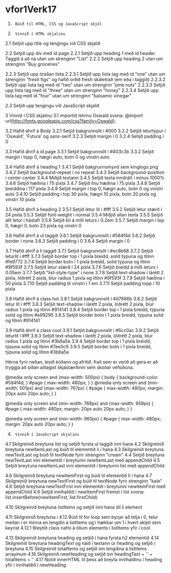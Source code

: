 # vfor1Verk17

1.      Búið til HTML, CSS og JavaScript skjöl
2.      Vinnið í HTML skjalinu
2.1     Setjið upp title og tengingu við CSS skjalið

2.2     Setjið upp div með id page
2.2.1   Setjið upp heading 1 með id header. Taggið á að ná utan um strenginn "List"
2.2.2   Setjið upp heading 2 utan um strenginn "Buy groceries"

2.2.3   Setjið upp óraðan lista
2.2.3.1 Setjið upp lista tag með id "one" utan um strenginn "fresh figs" og hafið orðið fresh skáletrað (em eða i taggið)
2.2.3.2 Setjið upp lista tag með id "two" utan um strenginn "pine nuts"
2.2.3.3 Setjið upp lista tag með id "three" utan um strenginn "honey"
2.2.3.4 Setjið upp lista tag með id "four" utan um strenginn "balsamic vinegar"

2.3     Setjið upp tengingu við JavaScript skjalið

3       Vinnið í CSS skjalinu
3.1     importið letrinu Oswald svona: @import url(http://fonts.googleapis.com/css?family=Oswald);

3.2     Hafið áhrif á Body
3.2.1   Setjið bakgrunnslit í #000
3.2.2   Setjið leturtýpur í 'Oswald', 'Futura' og sans-serif
3.2.3   Setjið margin í 0
3.2.4   Setijð padding í 0

3.3     Hafið áhrif á id page
3.3.1   Setjið bakgrunnslit í #403c3b
3.3.2   Setjið margin í topp 0, hægri auto, botn 0 og vinstri auto

3.4     Hafið áhrif á heading 1
3.4.1   Setjið bakgrunnsmynd sem kinglogo.png
3.4.2   Setjið background-repeat í no repeat
3.4.3   Setjið background-position í center center
3.4.4   Miðjið textann
3.4.5   Setjið texta inndrátt í mínus 1000%
3.4.6   Setjið hæðina í 75 pixla
3.4.7   Setjið línu hæðina í 75 pixla
3.4.8   Setjið breiddina í 117 pixla
3.4.9   Setjið margin í top 0, hægri auto, botn 0 og vinstri auto
3.4.10  Setjið padding í top 30 pixla, hægri 10 pixla, botn 20 pixla og vinstri 10 pixla

3.5     Hafið áhrif á heading 2
3.5.1   Setjið letur lit í #fff
3.5.2   Setjið letur stærð í 24 pixla
3.5.3   Setijð font-weight í normal
3.5.4   Miðjið allan texta
3.5.5   Setjið allt letur í hástafi
3.5.6   Setjið bil á milli leturs í 0.2em
3.5.7   Setjið margin í top 0, hægri 0, botn 23 pixla og vinstri 0

3.6     Hafið áhrif á ul taggið
3.6.1   Setjið bakgrunnslit í #584f4d
3.6.2   Setjið border í none
3.6.3   Setjið padding í 0
3.6.4   Setjið margin í 0

3.7     Hafið áhrif á li taggið
3.7.1   Setjið bakgrunnslit í #ec8b68
3.7.2   Setjið leturlit í #fff
3.7.3   Setjið border top í 1 pixla breidd, solid týpuna og litinn #fe9772
3.7.4   Setjið border botn í 1 pixla breidd, solid týpuna og litinn #9f593f
3.7.5   Setjið letur stærð í 24 pixla
3.7.6   Setjið breidd á milli leturs í 0.05em
3.7.7   Setjið "list-style-type" í none
3.7.8   Setjið text-shadow í lárétt 2 pixla, lóðrétt 2 pixla, blur radius 1 pixla og litinn #9f593f
3.7.9   Setjið hæðina í 50 pixla
3.7.10  Setjið padding til vinstri í 1 em
3.7.11  Setjið padding topp í 10 pixla

3.8     Hafið áhrif á class hot
3.8.1   Setjið bakgrunnslit í #d7666b
3.8.2   Setjið letur lit í #fff
3.8.3   Setjið text-shadow í lárétt 2 pixla, lóðrétt 2 pixla, blur radius 1 pixla og litinn #914141
3.8.4   Setjið border top í 1 pixla breidd, týpuna solid og litinn #e99295
3.8.5   Setjið border botn í 1 pixla breidd, týpuna solid og litinn #914141

3.9     Hafið áhrif á class cool
3.9.1   Setjið bakgrunnslit í #6cc0ac
3.9.2   Setjið leturlit í #fff
3.9.3   Setjið text-shadow í lárétt 2 pixla, lóðrétt 2 pixla, blur radius 1 pixla og litinn #3b6a5e
3.9.4   Setjið border top í 1 pixla breidd, týpuna solid og litinn #7ee0c9
3.9.5   Setjið border botn í 1 pixla breidd, týpuna solid og litinn #3b6a5e


Hérna fyrir neðan, lesið kóðann og afritið. Það sem er verið að gera er að tryggja að síðan aðlagist skjástærðinni sem
skoðar vefsíðuna.

@media only screen and (max-width: 500px) {
    body {
        background-color: #584f4d;
    }
    #page {
        max-width: 480px;
    }
}
@media only screen and (min-width: 501px) and (max-width: 767px) {
    #page {
        max-width: 480px;
        margin: 20px auto 20px auto;
    }
}

@media only screen and (min-width: 768px) and (max-width: 959px) {
    #page {
        max-width: 480px;
        margin: 20px auto 20px auto;
    }
}

@media only screen and (min-width: 960px) {
    #page {
        max-width: 480px;
        margin: 20px auto 20px auto;
    }
}

4.      Vinnið í JavaScript skjalinu
4.1     Skilgreinið breytuna list og setjið fyrsta ul taggið inní hana
4.2     Skilgreinið breytuna newItemLast og búið til elementið li í hana
4.3     Skilgreinið breytuna newTextLast og búið til textNode fyrir strenginn "cream"
4.4     Setjið breytuna newTextLast inní elementið í breytunni newItemLast með appendChild
4.5     Setjið breytuna newItemLast inní elementið í breytunni list með appendChild

4.6     Skilgreinið breytuna newItemFirst og búið til elementið li í hana
4.7     Skilgreinið breytuna newTextFirst og búið til textNode fyrir strenginn "kale"
4.8     Setjið breytuna newTextFirst inní elementið í breytunni newItemFirst með appendChild
4.9     Setjið innihaldið í newItemFirst fremst í list svona: list.insertBefore(newItemFirst, list.firstChild)

4.10    Skilgreinið breytuna listItems og setjið inní hana öll li element

4.11    Skilgreinið breytuna i
4.12    Búið til for loop sem byrjar að telja í 0, telur meðan i er minna en lengdin á listItems og i hækkar um 1 í hvert skipti sem keyrist
4.12.1  Breytið class nafni á öllum elements í listItems yfir í cool

4.13    Skilgreinið breytuna heading og setjið í hana fyrsta h2 elementið
4.14    Skilgreinið breytuna headingText og náið í textann úr heading og setjið í breytuna
4.15    Skilgreinið totalItems og setjið inn lengdina á listItems arrayinum
4.16    Skilgreinið newHeading og setjið inn headingText + '<span>' + totalItems + '</span>'
4.17    Notið innerHTML til þess að breyta innihaldinu í heading yfir í innihaldið í newHeading.
